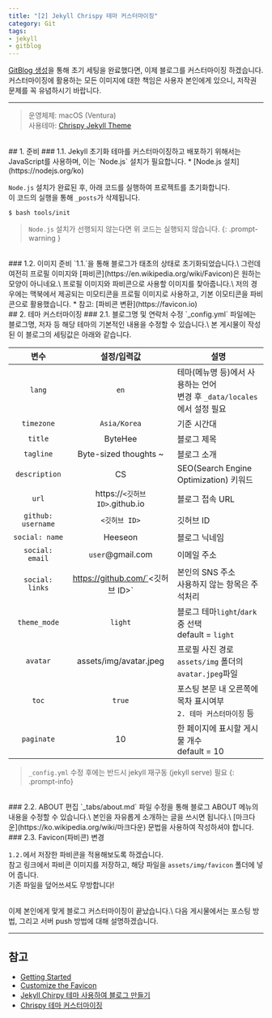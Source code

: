 ```yaml
---
title: "[2] Jekyll Chrispy 테마 커스터마이징"
category: Git
tags:
- jekyll
- gitblog
---
```


[GitBlog 생성](https://heeseons.github.io/posts/1_jekyll_setting/)을 통해 초기 세팅을 완료했다면, 이제 블로그를 커스터마이징 하겠습니다.\
커스터마이징에 활용하는 모든 이미지에 대한 책임은 사용자 본인에게 있으니, 저작권 문제를 꼭 유념하시기 바랍니다.

---
> 운영체제: macOS (Ventura)\
> 사용테마: [Chrispy Jekyll Theme](https://github.com/cotes2020/jekyll-theme-chirpy)


<br>
## 1. 준비
### 1.1. Jekyll 초기화
테마를 커스터마이징하고 배포하기 위해서는 JavaScript를 사용하며, 이는 `Node.js` 설치가 필요합니다.
* [Node.js 설치](https://nodejs.org/ko)

`Node.js` 설치가 완료된 후, 아래 코드를 실행하여 프로젝트를 초기화합니다.\
이 코드의 실행을 통해 `_posts`가 삭제됩니다.
```terminal
$ bash tools/init
```
> `Node.js` 설치가 선행되지 않는다면 위 코드는 실행되지 않습니다.
{: .prompt-warning }

<br>
### 1.2. 이미지 준비
`1.1.`을 통해 블로그가 태초의 상태로 초기화되었습니다.\
그런데 여전히 프로필 이미지와 [파비콘](https://en.wikipedia.org/wiki/Favicon)은 원하는 모양이 아니네요.\
프로필 이미지와 파비콘으로 사용할 이미지를 찾아줍니다.\
저의 경우에는 맥북에서 제공되는 미모티콘을 프로필 이미지로 사용하고, 기본 이모티콘을 파비콘으로 활용했습니다.
* 참고: [파비콘 변환](https://favicon.io)

<br>
## 2. 테마 커스터마이징
### 2.1. 블로그명 및 연락처 수정
`_config.yml` 파일에는 블로그명, 저자 등 해당 테마의 기본적인 내용을 수정할 수 있습니다.\
본 게시물이 작성된 이 블로그의 세팅값은 아래와 같습니다.

| 변수 | 설정/입력값 | 설명 |
|:---:|:---:|---|
| `lang` | `en` | 테마(메뉴명 등)에서 사용하는 언어<br>변경 후 `_data/locales`에서 설정 필요 |
| `timezone` | `Asia/Korea` | 기준 시간대 |
| `title` | ByteHee | 블로그 제목 |
| `tagline` | Byte-sized thoughts ~ | 블로그 소개 |
| `description` | CS | SEO(Search Engine Optimization) 키워드 |
| `url` | https://`<깃허브 ID>`.github.io | 블로그 접속 URL |
| `github: username` | `<깃허브 ID>` | 깃허브 ID |
| `social: name` | Heeseon | 블로그 닉네임 |
| `social: email` | `user`@gmail.com | 이메일 주소 |
| `social: links` | https://github.com/`<깃허브 ID>` | 본인의 SNS 주소<br>사용하지 않는 항목은 주석처리 |
| `theme_mode` | `light` | 블로그 테마`light`/`dark` 중 선택<br>default = `light` |
| `avatar` | assets/img/avatar.jpeg | 프로필 사진 경로<br>`assets/img` 폴더의 `avatar.jpeg`파일 |
| `toc` | `true` | 포스팅 본문 내 오른쪽에 목차 표시여부<br>`2. 테마 커스터마이징` 등 |
| `paginate` | 10 | 한 페이지에 표시할 게시물 개수<br>default = 10 |

> `_config.yml` 수정 후에는 반드시 jekyll 재구동 (jekyll serve) 필요
{: .prompt-info}

<br>
### 2.2. ABOUT 편집
`_tabs/about.md` 파일 수정을 통해 블로그 ABOUT 메뉴의 내용을 수정할 수 있습니다.\
본인을 자유롭게 소개하는 글을 쓰시면 됩니다.\
[마크다운](https://ko.wikipedia.org/wiki/마크다운) 문법을 사용하여 작성하셔야 합니다.

<br>
### 2.3. Favicon(파비콘) 변경

`1.2.`에서 저장한 파비콘을 적용해보도록 하겠습니다.\
참고 링크에서 파비콘 이미지를 저장하고, 해당 파일을 `assets/img/favicon` 폴더에 넣어 줍니다.\
기존 파일을 덮어쓰셔도 무방합니다!

<br>
이제 본인에게 맞게 블로그 커스터마이징이 끝났습니다.\
다음 게시물에서는 포스팅 방법, 그리고 서버 push 방법에 대해 설명하겠습니다.

<br>

---
## 참고
* [Getting Started](https://chirpy.cotes.page/posts/getting-started/)
* [Customize the Favicon](https://chirpy.cotes.page/posts/customize-the-favicon/)
* [Jekyll Chirpy 테마 사용하여 블로그 만들기](https://www.irgroup.org/posts/jekyll-chirpy/)
* [Chrispy 테마 커스터마이징](https://www.irgroup.org/posts/Chirpy-테마-커스터마이징/)

